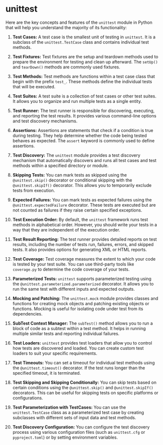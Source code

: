 # unittest

Here are the key concepts and features of the `unittest` module in Python 
that will help you understand the majority of its functionality: 

1. **Test Cases:** A test case is the smallest unit of testing in `unittest`. 
It is a subclass of the `unittest.TestCase` class and contains individual 
test methods. 

2. **Test Fixtures:** Test fixtures are the setup and teardown methods used 
to prepare the environment for testing and clean up afterward. The `setUp()` 
and `tearDown()` methods are commonly used fixtures. 

3. **Test Methods:** Test methods are functions within a test case class that 
begin with the prefix `test_`. These methods define the individual tests that 
will be executed. 

4. **Test Suites:** A test suite is a collection of test cases or other test 
suites. It allows you to organize and run multiple tests as a single entity. 

5. **Test Runner:** The test runner is responsible for discovering, 
executing, and reporting the test results. It provides various command-line 
options and test discovery mechanisms. 

6. **Assertions:** Assertions are statements that check if a condition is 
true during testing. They help determine whether the code being tested 
behaves as expected. The `assert` keyword is commonly used to define 
assertions. 

7. **Test Discovery:** The `unittest` module provides a test discovery 
mechanism that automatically discovers and runs all test cases and test 
methods within a specified directory or module. 

8. **Skipping Tests:** You can mark tests as skipped using the 
`@unittest.skip()` decorator or conditional skipping with the `
@unittest.skipIf()` decorator. This allows you to temporarily exclude tests 
from execution. 

9. **Expected Failures:** You can mark tests as expected failures using the 
`@unittest.expectedFailure` decorator. These tests are executed but are not 
counted as failures if they raise certain specified exceptions. 

10. **Test Execution Order:** By default, the `unittest` framework runs test 
methods in alphabetical order. However, you should write your tests in a way 
that they are independent of the execution order. 

11. **Test Result Reporting:** The test runner provides detailed reports on 
test results, including the number of tests run, failures, errors, and 
skipped tests. It also provides options for generating XML or HTML reports. 

12. **Test Coverage:** Test coverage measures the extent to which your code 
is tested by your test suite. You can use third-party tools like `
coverage.py` to determine the code coverage of your tests. 

13. **Parameterized Tests:** `unittest` supports parameterized testing using 
the `@unittest.parameterized.parameterized` decorator. It allows you to run 
the same test with different inputs and expected outputs. 

14. **Mocking and Patching:** The `unittest.mock` module provides classes and 
functions for creating mock objects and patching existing objects or 
functions. Mocking is useful for isolating code under test from its 
dependencies. 

15. **SubTest Context Manager:** The `subTest()` method allows you to run a 
block of code as a subtest within a test method. It helps in running multiple 
similar tests and reporting individual failures. 

16. **Test Loaders:** `unittest` provides test loaders that allow you to 
control how tests are discovered and loaded. You can create custom test 
loaders to suit your specific requirements. 

17. **Test Timeouts:** You can set a timeout for individual test methods 
using the `@unittest.timeout()` decorator. If the test runs longer than the 
specified timeout, it is terminated. 

18. **Test Skipping and Skipping Conditionally:** You can skip tests based on 
certain conditions using the `@unittest.skip()` and `@unittest.skipIf()` 
decorators. This can be useful for skipping tests on specific platforms or 
configurations. 

19. **Test Parameterization with TestCases:** You can use the 
`unittest.TestCase` class as a parameterized test case by creating subclasses 
with different sets of input data and test methods. 

20. **Test Discovery Configuration:** You can configure the test discovery 
process using various configuration files (such as `unittest.cfg` or 
`pyproject.toml`) or by setting environment variables.